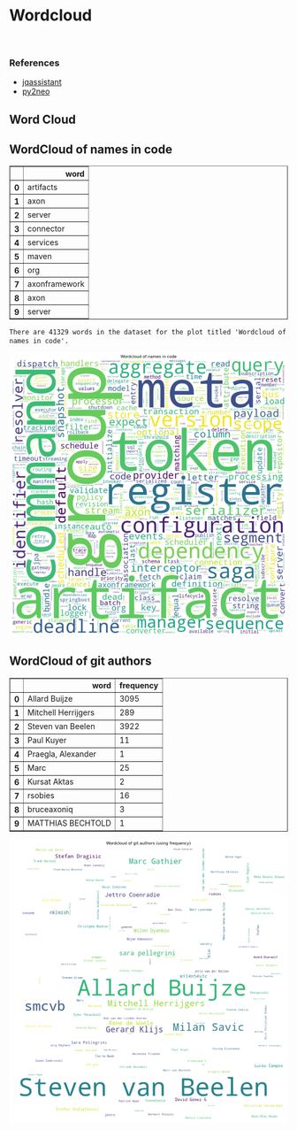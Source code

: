 # Wordcloud
<br>  

### References
- [jqassistant](https://jqassistant.org)
- [py2neo](https://py2neo.org/2021.1/)





## Word Cloud

## WordCloud of names in code




<div>
<table border="1" class="dataframe">
  <thead>
    <tr style="text-align: right;">
      <th></th>
      <th>word</th>
    </tr>
  </thead>
  <tbody>
    <tr>
      <th>0</th>
      <td>artifacts</td>
    </tr>
    <tr>
      <th>1</th>
      <td>axon</td>
    </tr>
    <tr>
      <th>2</th>
      <td>server</td>
    </tr>
    <tr>
      <th>3</th>
      <td>connector</td>
    </tr>
    <tr>
      <th>4</th>
      <td>services</td>
    </tr>
    <tr>
      <th>5</th>
      <td>maven</td>
    </tr>
    <tr>
      <th>6</th>
      <td>org</td>
    </tr>
    <tr>
      <th>7</th>
      <td>axonframework</td>
    </tr>
    <tr>
      <th>8</th>
      <td>axon</td>
    </tr>
    <tr>
      <th>9</th>
      <td>server</td>
    </tr>
  </tbody>
</table>
</div>



    There are 41329 words in the dataset for the plot titled 'Wordcloud of names in code'.



    
![png](Wordcloud_files/Wordcloud_14_1.png)
    


## WordCloud of git authors




<div>
<table border="1" class="dataframe">
  <thead>
    <tr style="text-align: right;">
      <th></th>
      <th>word</th>
      <th>frequency</th>
    </tr>
  </thead>
  <tbody>
    <tr>
      <th>0</th>
      <td>Allard Buijze</td>
      <td>3095</td>
    </tr>
    <tr>
      <th>1</th>
      <td>Mitchell Herrijgers</td>
      <td>289</td>
    </tr>
    <tr>
      <th>2</th>
      <td>Steven van Beelen</td>
      <td>3922</td>
    </tr>
    <tr>
      <th>3</th>
      <td>Paul Kuyer</td>
      <td>11</td>
    </tr>
    <tr>
      <th>4</th>
      <td>Praegla, Alexander</td>
      <td>1</td>
    </tr>
    <tr>
      <th>5</th>
      <td>Marc</td>
      <td>25</td>
    </tr>
    <tr>
      <th>6</th>
      <td>Kursat Aktas</td>
      <td>2</td>
    </tr>
    <tr>
      <th>7</th>
      <td>rsobies</td>
      <td>16</td>
    </tr>
    <tr>
      <th>8</th>
      <td>bruceaxoniq</td>
      <td>3</td>
    </tr>
    <tr>
      <th>9</th>
      <td>MATTHIAS BECHTOLD</td>
      <td>1</td>
    </tr>
  </tbody>
</table>
</div>




    
![png](Wordcloud_files/Wordcloud_17_0.png)
    

